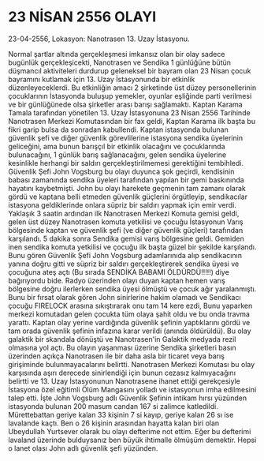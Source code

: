 # 23 NİSAN 2556 OLAYI

23-04-2556, Lokasyon: Nanotrasen 13. Uzay İstasyonu.

Normal şartlar altında gerçekleşmesi imkansız olan bir olay sadece bugünlük gerçekleşicekti, Nanotrasen ve Sendika 1 günlüğüne bütün düşmancıl aktiviteleri durdurup geleneksel bir bayram olan 23 Nisan çocuk bayramını kutlamak için 13. Uzay İstasyonunda bir etkinlik düzenleyeceklerdi. Bu etkinliğin amacı 2 şirketinde üst düzey personellerinin çocuklarının İstasyonda buluşup yemekler, oyunlar eşliğinde parti verilmesi ve bir günlüğünede olsa şirketler arası barışı sağlamaktı. Kaptan Karama Tamala tarafından yönetilen 13. Uzay İstasyonuna 23 Nisan 2556 Tarihinde Nanotrasen Merkezi Komutasından bir fax geldi, Kaptan Karama ilk başta bu fikri garip bulsa da sonradan kabullendi. Kaptan istasyonda bulunan güvenlik şefi ve diğer güvenlik görevlilerine istasyona sendika üyelerinin geliceğini, ama bunun barışçıl bir etkinlik olacağını ve çocuklarında bulunacağını, 1 günlük barış sağlanacağını, gelen sendika üyelerine kesinlikle herhangi bir saldırı gerçekleştirilmemesi gerektiğini tembihledi. Güvenlik Şefi John Vogsburg bu olayı duyunca şok geçirdi, kendisinin babası zamanında sendika üyeleri tarafından yapılan bir gemi baskınında hayatını kaybetmişti. John bu olayı harekete geçmenin tam zamanı olarak gördü ve kaptana belli etmeden güvenlik güçlerini örgütleyip, sendikacılar istasyona geldiklerinde onlara süpriz bir saldırı yapmak için emir verdi. Yaklaşık 3 saatin ardından ilk Nanotrasen Merkezi Komuta gemisi geldi, gelen üst düzey Nanotrasen komuta yetkilisi ve çocuğu İstasyonun Varış bölgesinde kaptan ve güvenlik şefi (ve diğer güvenlik güçleri) tarafından karşılandı. 5 dakika sonra Sendika gemisi varış bölgesine geldi. Gemiden inen sendika komuta yetkilisi ve çocuğu ilk başta güzel bir şekilde karşılandı. Bunu gören Güvenlik Şefi John Vogsburg adamlarınıda alıp sendikacının yanına doğru gitti ve süpriz bir saldırı gerçekleştirerek sendika üyesi ve çocuğuna ateş açtı (Bu sırada SENDİKA BABAMI ÖLDÜRDÜ!!!!!) diye bağırıyordu bide. Radyo üzerinden olayı duyan kaptan hemen varış bölgesine doğru ilerlerken sendika üyesi ölmüştü ve çocuk ağır yaralanmıştı. Bunu bir fırsat olarak gören John sinirlerine hakim olamadı ve Sendikacı çocuğu FIRELOCK arasına sıkıştırarak onu tam 14 kere ezdi, Bunu yaparken merkezi komutadan gelen çocukta tüm olaya şahit oldu ve bu onda travma yarattı. Kaptan olay yerine vardığında güvenlik şefinin yaptıklarını gördü ve tam orada güvenlik şefinin infazına karar verildi (anında öldürüldü). Bu olay galaktik bir skandala dönüştü ve Nanotrasen'in Galaktik medyada rezil olmasına yol açtı. Bu olayın yaşanması üzerine Sendika şirketleri basın üzerinden açıkça Nanotrasen ile bir daha asla bir ticaret veya barış girişiminde bulunmayacalarını belirtti. Nanotrasen Merkezi Komutası bu olay karşısında aşırı derecede sinirlendiği için bunun cezasız kalmıyacağını belirtti ve 13. Uzay İstasyonunun Nanotrasene ihanet ettiği gerekçesiyle İstasyona özel eğitimli Ölüm Mangasını yolladı ve istasyonun imha edilmesini talep etti. İşte John Vogsburg adlı Güvenlik Şefinin intikam hırsı yüzünden istasyonda bulunan 200 masum candan 167 si zalimce katledildi. Mürettebattan geriye kalan 33 kişinin 7 si kayıp, geriye kalan 26 sı ise lavalande kaçtı. Ben o 26 kişinin arasından hayatta kalan biri olan Ubeydullah Yurtsever olarak bu olayı defterime not ettim. Eğer bu defterimi lavaland üzerinde bulduysanız ben büyük ihtimalle ölmüşüm demektir. Hepsi o lanet olası John adlı güvenlik şefi yüzünden.
